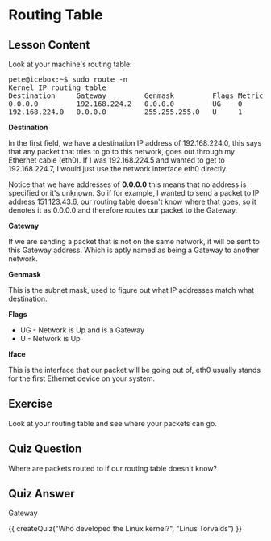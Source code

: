 # Routing Table

## Lesson Content

Look at your machine's routing table:

<pre>
pete@icebox:~$ sudo route -n
Kernel IP routing table
Destination     Gateway         Genmask         Flags Metric Ref    Use Iface
0.0.0.0         192.168.224.2   0.0.0.0         UG    0      0        0 eth0
192.168.224.0   0.0.0.0         255.255.255.0   U     1      0        0 eth0
</pre>

<b>Destination</b>

In the first field, we have a destination IP address of 192.168.224.0, this says that any packet that tries to go to this network, goes out through my Ethernet cable (eth0). If I was 192.168.224.5 and wanted to get to 192.168.224.7, I would just use the network interface eth0 directly. 

Notice that we have addresses of <b>0.0.0.0</b> this means that no address is specified or it's unknown. So if for example, I wanted to send a packet to IP address 151.123.43.6, our routing table doesn't know where that goes, so it denotes it as 0.0.0.0 and therefore routes our packet to the Gateway.

<b>Gateway</b>

If we are sending a packet that is not on the same network, it will be sent to this Gateway address. Which is aptly named as being a Gateway to another network.

<b>Genmask</b>

This is the subnet mask, used to figure out what IP addresses match what destination. 

<b>Flags</b>

<ul>
<li>UG - Network is Up and is a Gateway</li>
<li>U - Network is Up</li>
</ul>

<b>Iface</b>

This is the interface that our packet will be going out of, eth0 usually stands for the first Ethernet device on your system. 

## Exercise

Look at your routing table and see where your packets can go.

## Quiz Question

Where are packets routed to if our routing table doesn't know?

## Quiz Answer

Gateway
<script src="../quiz.js"></script>

<div id="quiz">
  {{ createQuiz("Who developed the Linux kernel?", "Linus Torvalds") }}
</div>
